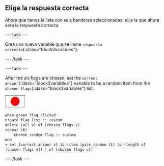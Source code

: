 ## Elige la respuesta correcta

Ahora que tienes la lista con seis banderas seleccionadas, elije la que ahora será la respuesta correcta.

\--- task \---

Crea una nueva variable que se llame `respuesta correcta`{:class="block3variables"}.

\--- /task \---

\--- task \---

After the six flags are chosen, set the `correct answer`{:class="block3variables"} variable to be a random item from the `chosen flags`{:class="block3variables"} list.

![Flag sprite](images/flag-sprite.png)

```blocks3
when green flag clicked
create flag list :: custom
delete (all v) of [chosen flags v]
repeat (6)
    choose random flag :: custom
end
+ set [correct answer v] to (item (pick random (1) to (length of [chosen flags v]) ) of [chosen flags v])
```

\--- /task \---